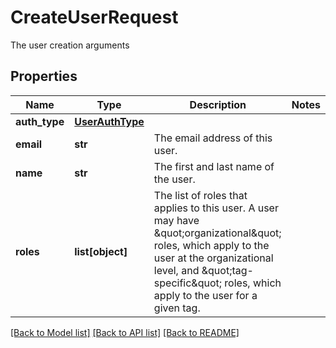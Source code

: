 # CreateUserRequest

The user creation arguments
## Properties
Name | Type | Description | Notes
------------ | ------------- | ------------- | -------------
**auth_type** | [**UserAuthType**](UserAuthType.md) |  | 
**email** | **str** | The email address of this user. | 
**name** | **str** | The first and last name of the user. | 
**roles** | **list[object]** | The list of roles that applies to this user. A user may have \&quot;organizational\&quot; roles, which apply to the user at the organizational level, and \&quot;tag-specific\&quot; roles, which apply to the user for a given tag. | 

[[Back to Model list]](../README.md#documentation-for-models) [[Back to API list]](../README.md#documentation-for-api-endpoints) [[Back to README]](../README.md)


